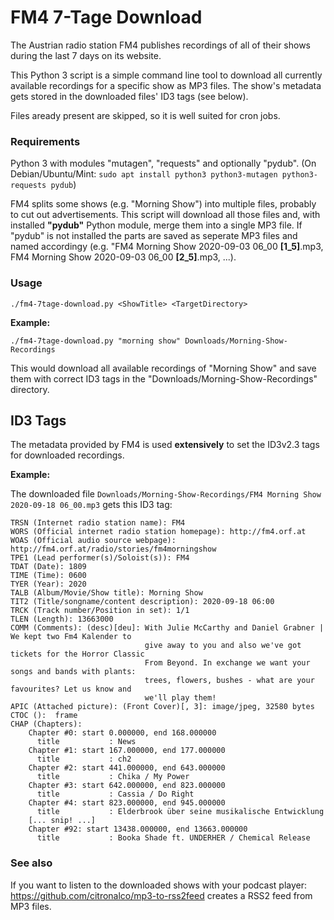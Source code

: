 # FM4 7-Tage Download
The Austrian radio station FM4 publishes recordings of all of their shows during the last 7 days on its website.

This Python 3 script is a simple command line tool to download all currently available recordings for a specific show as MP3 files.
The show's metadata gets stored in the downloaded files' ID3 tags (see below).

Files aready present are skipped, so it is well suited for cron jobs.

### Requirements
Python 3 with modules "mutagen", "requests" and optionally "pydub".
(On Debian/Ubuntu/Mint: `sudo apt install python3 python3-mutagen python3-requests pydub`)

FM4 splits some shows (e.g. "Morning Show") into multiple files, probably to cut out advertisements.
This script will download all those files and, with installed **"pydub"** Python module, merge them into a single MP3 file.
If "pydub" is not installed the parts are saved as seperate MP3 files and named accordingy (e.g. "FM4 Morning Show 2020-09-03 06_00 **[1_5]**.mp3, FM4 Morning Show 2020-09-03 06_00 **[2_5]**.mp3, ...).

### Usage
```./fm4-7tage-download.py <ShowTitle> <TargetDirectory>```

**Example:**

```./fm4-7tage-download.py "morning show" Downloads/Morning-Show-Recordings```

This would download all available recordings of "Morning Show" and save them with correct ID3 tags in the "Downloads/Morning-Show-Recordings" directory.


## ID3 Tags
The metadata provided by FM4 is used **extensively** to set the ID3v2.3 tags for downloaded recordings.

**Example:**

The downloaded file `Downloads/Morning-Show-Recordings/FM4 Morning Show 2020-09-18 06_00.mp3` gets this ID3 tag:
```
TRSN (Internet radio station name): FM4
WORS (Official internet radio station homepage): http://fm4.orf.at
WOAS (Official audio source webpage): http://fm4.orf.at/radio/stories/fm4morningshow
TPE1 (Lead performer(s)/Soloist(s)): FM4
TDAT (Date): 1809
TIME (Time): 0600
TYER (Year): 2020
TALB (Album/Movie/Show title): Morning Show
TIT2 (Title/songname/content description): 2020-09-18 06:00
TRCK (Track number/Position in set): 1/1
TLEN (Length): 13663000
COMM (Comments): (desc)[deu]: With Julie McCarthy and Daniel Grabner | We kept two Fm4 Kalender to
                              give away to you and also we've got tickets for the Horror Classic
                              From Beyond. In exchange we want your songs and bands with plants:
                              trees, flowers, bushes - what are your favourites? Let us know and
                              we'll play them!
APIC (Attached picture): (Front Cover)[, 3]: image/jpeg, 32580 bytes
CTOC ():  frame
CHAP (Chapters):
    Chapter #0: start 0.000000, end 168.000000
      title           : News
    Chapter #1: start 167.000000, end 177.000000
      title           : ch2
    Chapter #2: start 441.000000, end 643.000000
      title           : Chika / My Power
    Chapter #3: start 642.000000, end 823.000000
      title           : Cassia / Do Right
    Chapter #4: start 823.000000, end 945.000000
      title           : Elderbrook über seine musikalische Entwicklung
    [... snip! ...]
    Chapter #92: start 13438.000000, end 13663.000000
      title           : Booka Shade ft. UNDERHER / Chemical Release
```

### See also
If you want to listen to the downloaded shows with your podcast player: https://github.com/citronalco/mp3-to-rss2feed creates a RSS2 feed from MP3 files.
